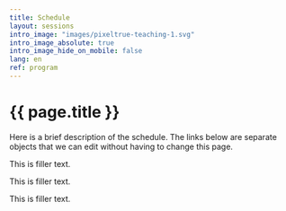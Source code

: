 ```yaml
---
title: Schedule
layout: sessions
intro_image: "images/pixeltrue-teaching-1.svg"
intro_image_absolute: true
intro_image_hide_on_mobile: false
lang: en
ref: program
---
```


# {{ page.title }}

Here is a brief description of the schedule. The links below are separate objects that we can edit without having to change this page.

This is filler text.

This is filler text.

This is filler text.
